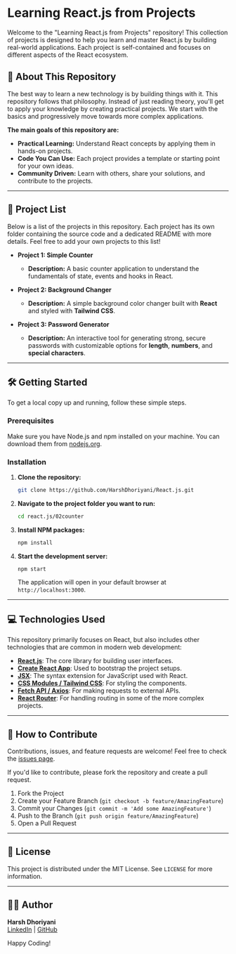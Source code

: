 # Learning React.js from Projects

Welcome to the "Learning React.js from Projects" repository! This collection of projects is designed to help you learn and master React.js by building real-world applications. Each project is self-contained and focuses on different aspects of the React ecosystem.

## 🚀 About This Repository

The best way to learn a new technology is by building things with it. This repository follows that philosophy. Instead of just reading theory, you'll get to apply your knowledge by creating practical projects. We start with the basics and progressively move towards more complex applications.

**The main goals of this repository are:**

* **Practical Learning:** Understand React concepts by applying them in hands-on projects.
* **Code You Can Use:** Each project provides a template or starting point for your own ideas.
* **Community Driven:** Learn with others, share your solutions, and contribute to the projects.

---

## 📂 Project List

Below is a list of the projects in this repository. Each project has its own folder containing the source code and a dedicated README with more details. Feel free to add your own projects to this list!

* **Project 1: Simple Counter**
    * **Description:** A basic counter application to understand the fundamentals of state, events and hooks in React.

* **Project 2: Background Changer**
    * **Description:** A simple background color changer built with **React** and styled with **Tailwind CSS**.

* **Project 3: Password Generator**
    * **Description:** An interactive tool for generating strong, secure passwords with customizable options for **length**, **numbers**, and **special characters**.



---

## 🛠️ Getting Started

To get a local copy up and running, follow these simple steps.

### Prerequisites

Make sure you have Node.js and npm installed on your machine. You can download them from [nodejs.org](https://nodejs.org/).

### Installation

1.  **Clone the repository:**
    ```bash
    git clone https://github.com/HarshDhoriyani/React.js.git
    ```
2.  **Navigate to the project folder you want to run:**
    ```bash
    cd react.js/02counter
    ```
3.  **Install NPM packages:**
    ```bash
    npm install
    ```
4.  **Start the development server:**
    ```bash
    npm start
    ```
    The application will open in your default browser at `http://localhost:3000`.

---

## 💻 Technologies Used

This repository primarily focuses on React, but also includes other technologies that are common in modern web development:

* [**React.js**](https://reactjs.org/): The core library for building user interfaces.
* [**Create React App**](https://create-react-app.dev/): Used to bootstrap the project setups.
* [**JSX**](https://reactjs.org/docs/introducing-jsx.html): The syntax extension for JavaScript used with React.
* [**CSS Modules / Tailwind CSS**](https://tailwindcss.com/): For styling the components.
* [**Fetch API / Axios**](https://axios-http.com/): For making requests to external APIs.
* [**React Router**](https://reactrouter.com/): For handling routing in some of the more complex projects.

---

## 🤝 How to Contribute

Contributions, issues, and feature requests are welcome! Feel free to check the [issues page](https://github.com/HarshDhoriyani/React.js/issues).

If you'd like to contribute, please fork the repository and create a pull request.

1.  Fork the Project
2.  Create your Feature Branch (`git checkout -b feature/AmazingFeature`)
3.  Commit your Changes (`git commit -m 'Add some AmazingFeature'`)
4.  Push to the Branch (`git push origin feature/AmazingFeature`)
5.  Open a Pull Request

---

## 📄 License

This project is distributed under the MIT License. See `LICENSE` for more information.

---

## 👨‍💻 Author

**Harsh Dhoriyani**  
[LinkedIn](https://www.linkedin.com/in/harsh-dhoriyani-82766b295/) | [GitHub](https://github.com/HarshDhoriyani)

Happy Coding!
